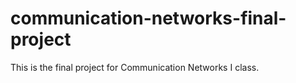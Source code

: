 # communication-networks-final-project
This is the final project for Communication Networks I class.
